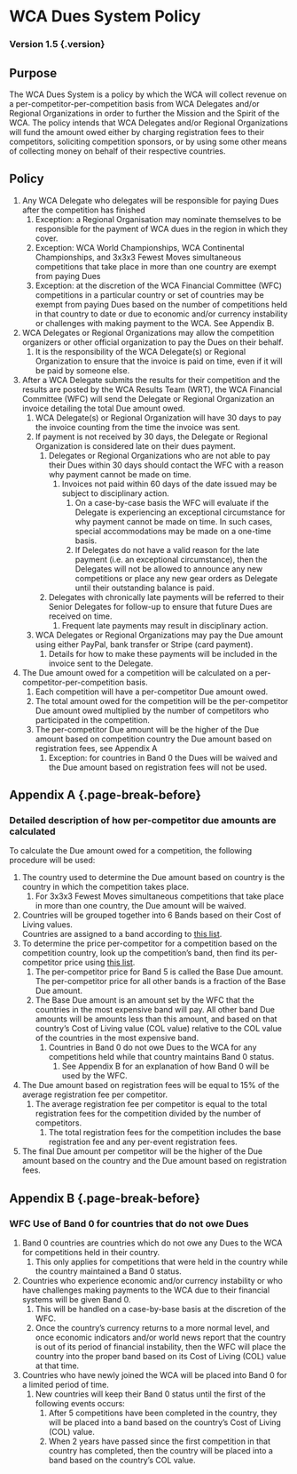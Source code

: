 # WCA Dues System Policy

### Version 1.5 {.version}

## Purpose
The WCA Dues System is a policy by which the WCA will collect revenue on a per-competitor-per-competition basis from WCA Delegates and/or Regional Organizations in order to further the Mission and the Spirit of the WCA. The policy intends that WCA Delegates and/or Regional Organizations will fund the amount owed either by charging registration fees to their competitors, soliciting competition sponsors, or by using some other means of collecting money on behalf of their respective countries.

## Policy
1. Any WCA Delegate who delegates will be responsible for paying Dues after the competition has finished 
   1. Exception: a Regional Organisation may nominate themselves to be responsible for the payment of WCA dues in the region in which they cover.
   2. Exception: WCA World Championships, WCA Continental Championships, and 3x3x3 Fewest Moves simultaneous competitions that take place in more than one country are exempt from paying Dues
   3. Exception: at the discretion of the WCA Financial Committee (WFC) competitions in a particular country or set of countries may be exempt from paying Dues based on the number of competitions held in that country to date or due to economic and/or currency instability or challenges with making payment to the WCA. See Appendix B. 
2. WCA Delegates or Regional Organizations may allow the competition organizers or other official organization to pay the Dues on their behalf. 
   1. It is the responsibility of the WCA Delegate(s) or Regional Organization to ensure that the invoice is paid on time, even if it will be paid by someone else.
3. After a WCA Delegate submits the results for their competition and the results are posted by the WCA Results Team (WRT), the WCA Financial Committee (WFC) will send the Delegate or Regional Organization an invoice detailing the total Due amount owed.
   1. WCA Delegate(s) or Regional Organization will have 30 days to pay the invoice counting from the time the invoice was sent.
   2. If payment is not received by 30 days, the Delegate or Regional Organization is considered late on their dues payment.
      1. Delegates or Regional Organizations who are not able to pay their Dues within 30 days should contact the WFC with a reason why payment cannot be made on time. 
         1. Invoices not paid within 60 days of the date issued may be subject to disciplinary action.
            1. On a case-by-case basis the WFC will evaluate if the Delegate is experiencing an exceptional circumstance for why payment cannot be made on time. In such cases, special accommodations may be made on a one-time basis.
            2. If Delegates do not have a valid reason for the late payment (i.e. an exceptional circumstance), then the Delegates will not be allowed to announce any new competitions or place any new gear orders as Delegate until their outstanding balance is paid.
      2. Delegates with chronically late payments will be referred to their Senior Delegates for follow-up to ensure that future Dues are received on time.
         1. Frequent late payments may result in disciplinary action.
   3. WCA Delegates or Regional Organizations may pay the Due amount using either PayPal, bank transfer or Stripe (card payment).
      1. Details for how to make these payments will be included in the invoice sent to the Delegate.
4. The Due amount owed for a competition will be calculated on a per-competitor-per-competition basis.
   1. Each competition will have a per-competitor Due amount owed.
   2. The total amount owed for the competition will be the per-competitor Due amount owed multiplied by the number of competitors who participated in the competition.
   3. The per-competitor Due amount will be the higher of the Due amount based on competition country the Due amount based on registration fees, see Appendix A
      1.  Exception: for countries in Band 0 the Dues will be waived and the Due amount based on registration fees will not be used.


## Appendix A {.page-break-before}
### Detailed description of how per-competitor due amounts are calculated
To calculate the Due amount owed for a competition, the following procedure will be used:

1. The country used to determine the Due amount based on country is the country in which the competition takes place.
   1. For 3x3x3 Fewest Moves simultaneous competitions that take place in more than one country, the Due amount will be waived.
2. Countries will be grouped together into 6 Bands based on their Cost of Living values. <br> Countries are assigned to a band according to [this list](https://www.worldcubeassociation.org/wfc/country-bands).
3. To determine the price per-competitor for a competition based on the competition country, look up the competition’s band, then find its per-competitor price using [this list](https://www.worldcubeassociation.org/wfc/country-bands).
   1. The per-competitor price for Band 5 is called the Base Due amount. The per-competitor price for all other bands is a fraction of the Base Due amount.
   2. The Base Due amount is an amount set by the WFC that the countries in the most expensive band will pay. All other band Due amounts will be amounts less than this amount, and based on that country’s Cost of Living value (COL value) relative to the COL value of the countries in the most expensive band.
      1. Countries in Band 0 do not owe Dues to the WCA for any competitions held while that country maintains Band 0 status.
         1. See Appendix B for an explanation of how Band 0 will be used by the WFC.
4. The Due amount based on registration fees will be equal to 15% of the average registration fee per competitor.
   1. The average registration fee per competitor is equal to the total registration fees for the competition divided by the number of competitors.
      1. The total registration fees for the competition includes the base registration fee and any per-event registration fees.
5. The final Due amount per competitor will be the higher of the Due amount based on the country and the Due amount based on registration fees.

## Appendix B {.page-break-before}
### WFC Use of Band 0 for countries that do not owe Dues
1. Band 0 countries are countries which do not owe any Dues to the WCA for competitions held in their country.
   1. This only applies for competitions that were held in the country while the country maintained a Band 0 status.
2. Countries who experience economic and/or currency instability or who have challenges making payments to the WCA due to their financial systems will be given Band 0.
   1. This will be handled on a case-by-base basis at the discretion of the WFC.
   2. Once the country’s currency returns to a more normal level, and once economic indicators and/or world news report that the country is out of its period of financial instability, then the WFC will place the country into the proper band based on its Cost of Living (COL) value at that time.
3. Countries who have newly joined the WCA will be placed into Band 0 for a limited period of time.
   1. New countries will keep their Band 0 status until the first of the following events occurs:
      1. After 5 competitions have been completed in the country, they will be placed into a band based on the country’s Cost of Living (COL) value.
      2. When 2 years have passed since the first competition in that country has completed, then the country will be placed into a band based on the country’s COL value.
